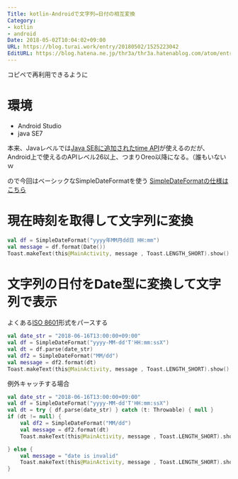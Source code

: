 ```yaml
---
Title: kotlin-Androidで文字列⇔日付の相互変換
Category:
- kotlin
- android
Date: 2018-05-02T10:04:02+09:00
URL: https://blog.turai.work/entry/20180502/1525223042
EditURL: https://blog.hatena.ne.jp/thr3a/thr3a.hatenablog.com/atom/entry/17391345971640701882
---
```


コピペで再利用できるように

# 環境

- Android Studio
- java SE7 

本来、Javaレベルでは[Java SE8に追加されたtime API](https://developer.android.com/reference/java/time/package-summary)が使えるのだが、Android上で使えるのAPIレベル26以上、つまりOreo以降になる。（誰もいないｗ

ので今回はベーシックなSimpleDateFormatを使う [SimpleDateFormatの仕様はこちら](https://developer.android.com/reference/java/text/SimpleDateFormat)

# 現在時刻を取得して文字列に変換

```kotlin
val df = SimpleDateFormat("yyyy年MM月dd日 HH:mm")
val message = df.format(Date())
Toast.makeText(this@MainActivity, message , Toast.LENGTH_SHORT).show()
```

# 文字列の日付をDate型に変換して文字列で表示

よくある[ISO 8601](https://ja.wikipedia.org/wiki/ISO_8601)形式をパースする

```kotlin
val date_str = "2018-06-16T13:00:00+09:00"
val df = SimpleDateFormat("yyyy-MM-dd'T'HH:mm:ssX")
val dt = df.parse(date_str)
val df2 = SimpleDateFormat("MM/dd")
val message = df2.format(dt)
Toast.makeText(this@MainActivity, message , Toast.LENGTH_SHORT).show()
```

例外キャッチする場合

```kotlin
val date_str = "2018-06-16T13:00:00+09:00"
val df = SimpleDateFormat("yyyy-MM-dd'T'HH:mm:ssX")
val dt = try { df.parse(date_str) } catch (t: Throwable) { null }
if (dt != null) {
    val df2 = SimpleDateFormat("MM/dd")
    val message = df2.format(dt)
    Toast.makeText(this@MainActivity, message , Toast.LENGTH_SHORT).show()

} else {
    val message = "date is invalid"
    Toast.makeText(this@MainActivity, message , Toast.LENGTH_SHORT).show()
}
```
